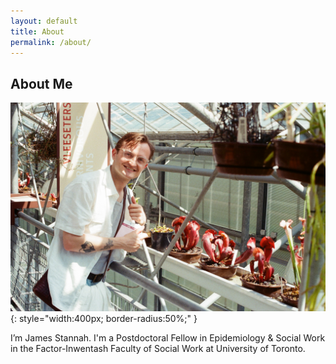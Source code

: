 ```yaml
---
layout: default
title: About
permalink: /about/
---
```


## About Me

![James Stannah](assets/images/leiden.jpg){: style="width:400px; border-radius:50%;" }

I’m James Stannah. I'm a Postdoctoral Fellow in Epidemiology & Social Work in the Factor-Inwentash Faculty of Social Work at University of Toronto.
